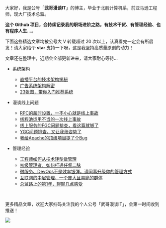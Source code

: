 大家好，我是公号「**武哥漫谈IT**」的博主，毕业于北航计算机系，前亚马逊工程师，现大厂技术总监。

**这个 Github 项目，会持续记录我的职场进阶之路，有技术干货、有管理经验、也有程序人生...**。

下面这些精选文章均被公号大 V 转载超过 20 次以上，认真看完一定会有所启发！请大家给个 **star** 支持一下呀，这是我坚持高质量原创的动力！

文章还在整理中，近期会全部更新进来，请大家耐心等待...

* 系统架构
  * [直播平台的技术架构揭秘](系统架构/01%20直播平台的技术架构揭秘.md)
  * [广告系统架构解密](系统架构/02%20广告系统架构解密.md)
  * [23张图，带你入门推荐系统](系统架构/03%2023张图，带你入门推荐系统.md)

* 漫谈线上问题
  * [RPC的超时设置，一不小心就是线上事故](漫谈线上问题/01%20RPC的超时设置，一不小心就是线上事故.md)
  * [线程池运用不当的一次线上事故](漫谈线上问题/02%20线程池运用不当的一次线上事故.md)
  * [线上服务的FGC问题排查，看这篇就够了](漫谈线上问题/03%20线上服务的FGC问题排查，看这篇就够了.md)
  * [YGC问题排查，又让我涨姿势了](漫谈线上问题/04%20YGC问题排查，又让我涨姿势了.md)
  * [我给Apache的顶级项目提了个Bug](漫谈线上问题/05%20我给Apache的顶级项目提了个Bug.md)

* 管理经验
  * [工程师如何从技术转型做管理](管理经验/01%20工程师如何从技术转型做管理.md)
  * [初级管理者，如何打通任督二脉](管理经验/02%20初级管理者，如何打通任督二脉.md)
  * [微服务、DevOps不是效率银弹，请同事升级你的管理方式](管理经验/03%20微服务、DevOps不是效率银弹，请同事升级你的管理方式.md)
  * [互联网的中层管理，一个庞大且易脆的群体](管理经验/04%20互联网的中层管理，一个庞大且易脆的群体.md)
  * [总监路上的第1年，聊聊几点感受](管理经验/05%20总监路上的第1年，聊聊几点感受.md)
  
 
<br/>

更多精品文章，欢迎大家扫码关注我的个人公号「武哥漫谈IT」，会第一时间收到推送！

![](https://img-blog.csdnimg.cn/20201107215432925.jpg)
